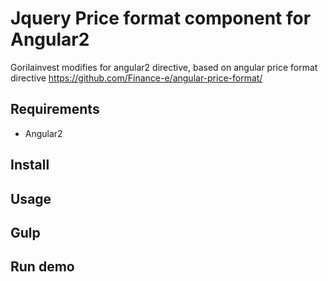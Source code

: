 # Jquery Price format component for Angular2

Gorilainvest modifies for angular2 directive, based on angular price format directive
https://github.com/Finance-e/angular-price-format/

## Requirements

- Angular2

## Install


## Usage


## Gulp


## Run demo

